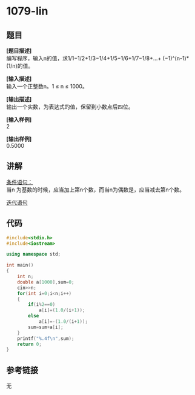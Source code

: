 # 1079-lin
## 题目  
**[题目描述]**  
编写程序，输入n的值，求1/1−1/2+1/3−1/4+1/5−1/6+1/7−1/8+...+
(−1)^(n-1)*(1/n)的值。

**[输入描述]**  
输入一个正整数n。1 ≤ n ≤ 1000。  

**[输出描述]**  
输出一个实数，为表达式的值，保留到小数点后四位。  

**[输入样例]**  
2  

**[输出样例]**  
0.5000  

## 讲解  
[条件语句：]([1])  
当n 为基数的时候，应当加上第n个数，而当n为偶数是，应当减去第n个数。  

[迭代语句]([2])  

## 代码  

```cpp
#include<stdio.h>
#include<iostream>

using namespace std;

int main()
{
	int n;
	double a[1000],sum=0;
	cin>>n;
	for(int i=0;i<n;i++)
	{
		if(i%2==0)
			a[i]=(1.0/(i+1));
		else
			a[i]=-(1.0/(i+1));
		sum=sum+a[i];
	}
	printf("%.4f\n",sum);
	return 0;
}
```

## 参考链接  
无  
